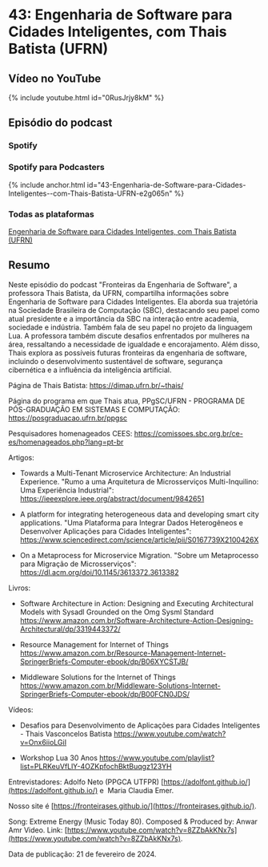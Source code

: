 # 43: Engenharia de Software para Cidades Inteligentes, com Thais Batista (UFRN)

## Vídeo no YouTube

{% include youtube.html id="0RusJrjy8kM" %}

## Episódio do podcast

### Spotify

<!-- {% include spotify.html id="7EohjFbAXvzdfpPk6fPnm5" %}  -->


### Spotify para Podcasters

{% include anchor.html id="43-Engenharia-de-Software-para-Cidades-Inteligentes--com-Thais-Batista-UFRN-e2g065n" %}

### Todas as plataformas

[Engenharia de Software para Cidades Inteligentes, com Thais Batista (UFRN)](https://podcasters.spotify.com/pod/show/fronteirases/episodes/43-Engenharia-de-Software-para-Cidades-Inteligentes--com-Thais-Batista-UFRN-e2g065n)



## Resumo


Neste episódio do podcast "Fronteiras da Engenharia de Software", a professora Thais Batista, da UFRN, compartilha informações sobre Engenharia de Software para Cidades Inteligentes. Ela aborda sua trajetória na Sociedade Brasileira de Computação (SBC), destacando seu papel como atual presidente e a importância da SBC na interação entre academia, sociedade e indústria. Também fala de seu papel no projeto da linguagem Lua. A professora também discute desafios enfrentados por mulheres na área, ressaltando a necessidade de igualdade e encorajamento. Além disso, Thais explora as possíveis futuras fronteiras da engenharia de software, incluindo o desenvolvimento sustentável de software, segurança cibernética e a influência da inteligência artificial.

Página de Thais Batista: <https://dimap.ufrn.br/~thais/>

Página do programa em que Thais atua, PPgSC/UFRN - PROGRAMA DE PÓS-GRADUAÇÃO EM SISTEMAS E COMPUTAÇÃO: <https://posgraduacao.ufrn.br/ppgsc>

Pesquisadores homenageados CEES: <https://comissoes.sbc.org.br/ce-es/homenageados.php?lang=pt-br>

Artigos:

- Towards a Multi-Tenant Microservice Architecture: An Industrial Experience. 
"Rumo a uma Arquitetura de Microsserviços Multi-Inquilino: Uma Experiência Industrial": <https://ieeexplore.ieee.org/abstract/document/9842651>

- A platform for integrating heterogeneous data and developing smart city applications.
"Uma Plataforma para Integrar Dados Heterogêneos e Desenvolver Aplicações para Cidades Inteligentes": <https://www.sciencedirect.com/science/article/pii/S0167739X2100426X>

- On a Metaprocess for Microservice Migration. "Sobre um Metaprocesso para Migração de Microsserviços": <https://dl.acm.org/doi/10.1145/3613372.3613382>

Livros:

- Software Architecture in Action: Designing and Executing Architectural Models with Sysadl Grounded on the Omg Sysml Standard <https://www.amazon.com.br/Software-Architecture-Action-Designing-Architectural/dp/3319443372/>

- Resource Management for Internet of Things <https://www.amazon.com.br/Resource-Management-Internet-SpringerBriefs-Computer-ebook/dp/B06XYCSTJB/>

- Middleware Solutions for the Internet of Things <https://www.amazon.com.br/Middleware-Solutions-Internet-SpringerBriefs-Computer-ebook/dp/B00FCN0JDS/>

Vídeos:

- Desafios para Desenvolvimento de Aplicações para Cidades Inteligentes - Thais Vasconcelos Batista <https://www.youtube.com/watch?v=Onx6iioLGiI>

- Workshop Lua 30 Anos <https://www.youtube.com/playlist?list=PLRKeuVfLlY-4OZKpfochBktBuqgz123YH>



Entrevistadores: Adolfo Neto (PPGCA UTFPR) ⁠⁠[⁠https://adolfont.github.io/⁠](https://adolfont.github.io/) e  Maria Claudia Emer.

Nosso site é [https://fronteirases.github.io/⁠⁠⁠⁠⁠](https://fronteirases.github.io/).

Song: Extreme Energy (Music Today 80). Composed & Produced by: Anwar Amr Video. Link: [⁠⁠⁠https://www.youtube.com/watch?v=8ZZbAkKNx7s⁠⁠](https://www.youtube.com/watch?v=8ZZbAkKNx7s).


Data de publicação: 21 de fevereiro de 2024.



